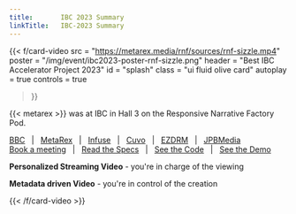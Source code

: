 ```yaml
---
title:       IBC 2023 Summary
linkTitle:   IBC-2023 Summary
---
```


<!-- --- card -------------------------------------------------------------  -->
{{< f/card-video
      src         =  "https://metarex.media/rnf/sources/rnf-sizzle.mp4"
      poster      =  "/img/event/ibc2023-poster-rnf-sizzle.png"
      header      =  "Best IBC Accelerator Project 2023"
      id          =  "splash"
      class       = "ui fluid olive card"
      autoplay  = true
      controls  = true
 >}}

{{< metarex >}} was at IBC in Hall 3 on the Responsive Narrative Factory Pod.

<div class="ui red message"><div class="header">
  <a href="https://www.bbc.co.uk/programmes/p0f8xhj4" target="_blank">BBC</a>
  &nbsp;&nbsp;|&nbsp;&nbsp;
  <a href="/"                                                        >MetaRex</a>
  &nbsp;&nbsp;|&nbsp;&nbsp;
  <a href="https://www.infuse.video/"                 target="_blank">Infuse</a>
  &nbsp;&nbsp;|&nbsp;&nbsp;
  <a href="https://www.cuvo.io"                       target="_blank">Cuvo</a>
  &nbsp;&nbsp;|&nbsp;&nbsp;
  <a href="https://www.ezdrm.com"                     target="_blank">EZDRM</a>
  &nbsp;&nbsp;|&nbsp;&nbsp;
  <a href="https://www.linkedin.com/in/bergerjoshua"  target="_blank">JPBMedia</a>
</div></div>
<div class="ui orange message">
  <a href="https://metarex.media/meet"                       >Book a meeting</a>
  &nbsp;&nbsp;|&nbsp;&nbsp;
  <a href="/specifications/"                            >Read the Specs</a>
  &nbsp;&nbsp;|&nbsp;&nbsp;
  <a href="https://github.com/metarex-media/"   target="_blank">See the Code</a>
  &nbsp;&nbsp;|&nbsp;&nbsp;
  <a href="https://ibcdemo.cuvo.io/"            target="_blank">See the Demo</a>
</div>
<div class="ui green message">
  <p><strong>Personalized Streaming Video</strong> - you're in charge of the viewing</p>
  <p><strong>Metadata driven Video</strong> - you're in control of the creation</p>
</div>

{{< /f/card-video >}}
